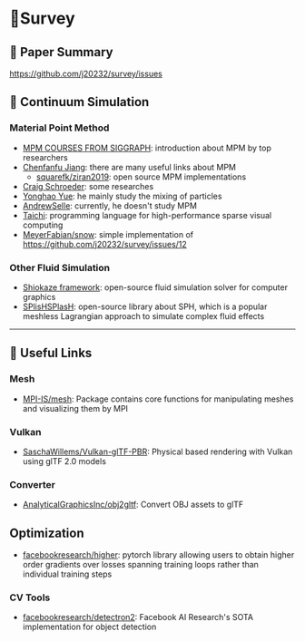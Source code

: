 # 🍓Survey 
## 🦑 Paper Summary
https://github.com/j20232/survey/issues


## 🌊 Continuum Simulation

### Material Point Method
- [MPM COURSES FROM SIGGRAPH](https://www.seas.upenn.edu/~cffjiang/mpmcourse.html): introduction about MPM by top researchers
- [Chenfanfu Jiang](https://www.seas.upenn.edu/~cffjiang/): there are many useful links about MPM
   - [squarefk/ziran2019](https://github.com/squarefk/ziran2019): open source MPM implementations
- [Craig Schroeder](https://www.cs.ucr.edu/~craigs/research.html): some researches
- [Yonghao Yue](http://mns.k.u-tokyo.ac.jp/~yonghao/): he mainly study the mixing of particles
- [AndrewSelle](http://www.andyselle.com/): currently, he doesn't study MPM
- [Taichi](https://github.com/yuanming-hu/taichi): programming language for high-performance sparse visual computing
- [MeyerFabian/snow](https://github.com/MeyerFabian/snow): simple implementation of https://github.com/j20232/survey/issues/12

### Other Fluid Simulation
- [Shiokaze framework](https://github.com/ryichando/shiokaze): open-source fluid simulation solver for computer graphics
- [SPlisHSPlasH](https://github.com/InteractiveComputerGraphics/SPlisHSPlasH): open-source library about SPH, which is a popular meshless Lagrangian approach to simulate complex fluid effects

---

## 📖 Useful Links

### Mesh
- [MPI-IS/mesh](https://github.com/MPI-IS/mesh): Package contains core functions for manipulating meshes and visualizing them by MPI

### Vulkan
- [SaschaWillems/Vulkan-glTF-PBR](https://github.com/SaschaWillems/Vulkan-glTF-PBR): Physical based rendering with Vulkan using glTF 2.0 models

### Converter
- [AnalyticalGraphicsInc/obj2gltf](https://github.com/AnalyticalGraphicsInc/obj2gltf): Convert OBJ assets to glTF

## Optimization
- [facebookresearch/higher](https://github.com/facebookresearch/higher): pytorch library allowing users to obtain higher order gradients over losses spanning training loops rather than individual training steps

### CV Tools
- [facebookresearch/detectron2](https://github.com/facebookresearch/detectron2): Facebook AI Research's SOTA implementation for object detection
